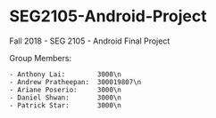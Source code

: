# SEG2105-Android-Project
Fall 2018 - SEG 2105 - Android Final Project

Group Members:
```
- Anthony Lai:        3000\n
- Andrew Pratheepan:  300019807\n
- Ariane Poserio:     3000\n
- Daniel Shwan:       3000\n
- Patrick Star:       3000\n
```

